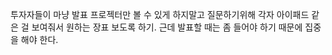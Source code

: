 투자자들이 마냥 발표 프로젝터만 볼 수 있게 하지말고 질문하기위해 각자 아이패드 같은 걸 보여줘서 원하는 장표 보도록 하기.
근데 발표할 때는 좀 들어야 하기 때문에 집중을 해야 한다.
